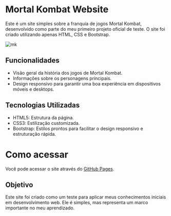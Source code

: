# Mortal Kombat Website
Este é um site simples sobre a franquia de jogos Mortal Kombat, desenvolvido como parte do meu primeiro projeto oficial de teste. O site foi criado utilizando apenas HTML, CSS e Bootstrap.

![mk](https://github.com/user-attachments/assets/23a2ea5c-8a81-47bb-bbdf-0a2ef77361a9)

## Funcionalidades
* Visão geral da história dos jogos de Mortal Kombat.
* Informações sobre os personagens principais.
* Design responsivo para garantir uma boa experiência em dispositivos móveis e desktops.

## Tecnologias Utilizadas
* HTML5: Estrutura da página.
* CSS3: Estilização customizada.
* Bootstrap: Estilos prontos para facilitar o design responsivo e estruturação rápida.

# Como acessar
Você pode acessar o site através do [GitHub Pages](https://mbsousa.github.io/test_pwf_2023/). 

## Objetivo
Este site foi criado como um teste para aplicar meus conhecimentos iniciais em desenvolvimento web. Ele é simples, mas representa um marco importante no meu aprendizado.
